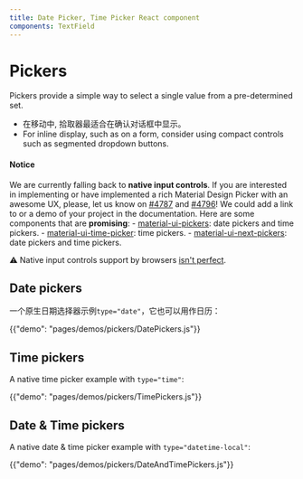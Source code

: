 ```yaml
---
title: Date Picker, Time Picker React component
components: TextField
---
```

# Pickers

<p class="description">Pickers provide a simple way to select a single value from a pre-determined set.</p>

- 在移动中, 拾取器最适合在确认对话框中显示。
- For inline display, such as on a form, consider using compact controls such as segmented dropdown buttons.

#### Notice

We are currently falling back to **native input controls**. If you are interested in implementing or have implemented a rich Material Design Picker with an awesome UX, please, let us know on [#4787](https://github.com/mui-org/material-ui/issues/4787) and [#4796](https://github.com/mui-org/material-ui/issues/4796)! We could add a link to or a demo of your project in the documentation. Here are some components that are **promising**: - [material-ui-pickers](https://github.com/dmtrKovalenko/material-ui-pickers): date pickers and time pickers. - [material-ui-time-picker](https://github.com/TeamWertarbyte/material-ui-time-picker): time pickers. - [material-ui-next-pickers](https://github.com/chingyawhao/material-ui-next-pickers): date pickers and time pickers.

⚠️ Native input controls support by browsers [isn't perfect](https://caniuse.com/#feat=input-datetime).

## Date pickers

一个原生日期选择器示例`type="date"`，它也可以用作日历：

{{"demo": "pages/demos/pickers/DatePickers.js"}}

## Time pickers

A native time picker example with `type="time"`:

{{"demo": "pages/demos/pickers/TimePickers.js"}}

## Date & Time pickers

A native date & time picker example with `type="datetime-local"`:

{{"demo": "pages/demos/pickers/DateAndTimePickers.js"}}